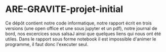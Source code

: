 # ARE-GRAVITE-projet-initial

Ce dépôt contient notre code informatique, notre rapport écrit en trois versions (une open office et une sous jupyter et un pdf), notre journal de bord, nos excercices sous salsaJ ainsi que quelques liens qui nous ont été utiles.
Dans le rapport sous forme notebook il est impossible d'animer le programme, il faut donc l'executer seul.
